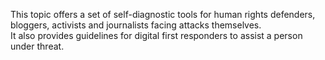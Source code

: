 This topic offers a set of self-diagnostic tools for human rights defenders, bloggers, activists and journalists facing attacks themselves.
<br>
It also provides guidelines for digital first responders to assist a person under threat.